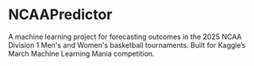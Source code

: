 # NCAAPredictor
A machine learning project for forecasting outcomes in the 2025 NCAA Division 1 Men's and Women's basketball tournaments. Built for Kaggle’s March Machine Learning Mania competition.
